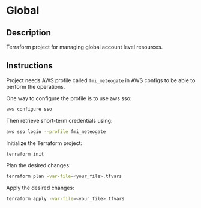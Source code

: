 # Global

## Description

Terraform project for managing global account level resources.

## Instructions

Project needs AWS profile called `fmi_meteogate` in AWS configs to be able to perform the operations. 

One way to configure the profile is to use aws sso:
```bash
aws configure sso
```

Then retrieve short-term credentials using:
```bash
aws sso login --profile fmi_meteogate
```

Initialize the Terraform project:
```bash
terraform init
```

Plan the desired changes:
```bash
terraform plan -var-file=<your_file>.tfvars
```

Apply the desired changes:
```bash
terraform apply -var-file=<your_file>.tfvars
```
